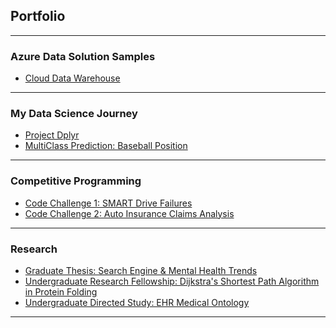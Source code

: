 ## Portfolio

---
### Azure Data Solution Samples

- [Cloud Data Warehouse](https://github.com/SQLDataNinja/azure-data-samples/tree/master/cloud-data-warehouse)

---
### My Data Science Journey

- [Project Dplyr](https://github.com/SQLDataNinja/data-science-journey/tree/master/psu-dplyr-project)
- [MultiClass Prediction: Baseball Position](https://github.com/SQLDataNinja/data-science-journey/tree/master/baseball-pos-multi-class-predict)

<!-- [Project 1 Title](/sample_page) -->
<!-- <img src="images/dummy_thumbnail.jpg?raw=true"/> -->

<!-- --- -->
<!-- [Project 2 Title](/pdf/sample_presentation.pdf) -->
<!-- <img src="images/dummy_thumbnail.jpg?raw=true"/> -->

<!-- --- -->
<!-- [Project 3 Title](http://example.com/) -->
<!-- <img src="images/dummy_thumbnail.jpg?raw=true"/> -->

--- 
### Competitive Programming

- [Code Challenge 1: SMART Drive Failures](https://github.com/SQLDataNinja/competitive-programming/tree/master/C1_SMARTDriveFailures)
- [Code Challenge 2: Auto Insurance Claims Analysis](https://github.com/SQLDataNinja/competitive-programming/tree/master/C2_AutoInsurance)

---
### Research

- [Graduate Thesis: Search Engine & Mental Health Trends](http://example.com/)
- [Undergraduate Research Fellowship: Dijkstra's Shortest Path Algorithm in Protein Folding](http://example.com/)
- [Undergraduate Directed Study: EHR Medical Ontology](http://example.com/)


---
